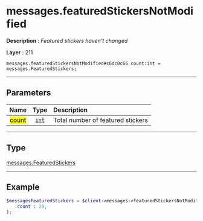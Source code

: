 # messages.featuredStickersNotModified

**Description** : *Featured stickers haven&#039;t changed*

**Layer** : 211

```tl
messages.featuredStickersNotModified#c6dc0c66 count:int = messages.FeaturedStickers;
```

---

## Parameters

| Name | Type | Description |
| :---: | :---: | :--- |
| <mark>count</mark> | [`int`](type/int) | Total number of featured stickers |

---

## Type

[messages.FeaturedStickers](type/messages.FeaturedStickers)

---

## Example

```php
$messagesFeaturedStickers = $client->messages->featuredStickersNotModified(
	count : 29,
);
```